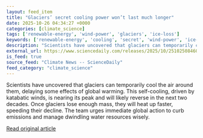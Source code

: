 ```yaml
---
layout: feed_item
title: "Glaciers’ secret cooling power won’t last much longer"
date: 2025-10-26 04:34:27 +0000
categories: [climate_science]
tags: ['renewable-energy', 'wind-power', 'glaciers', 'ice-loss']
keywords: ['renewable-energy', 'cooling', 'secret', 'wind-power', 'ice-loss', 'glaciers']
description: "Scientists have uncovered that glaciers can temporarily cool the air around them, delaying some effects of global warming"
external_url: https://www.sciencedaily.com/releases/2025/10/251025084606.htm
is_feed: true
source_feed: "Climate News -- ScienceDaily"
feed_category: "climate_science"
---
```


Scientists have uncovered that glaciers can temporarily cool the air around them, delaying some effects of global warming. This self-cooling, driven by katabatic winds, is nearing its peak and will likely reverse in the next two decades. Once glaciers lose enough mass, they will heat up faster, speeding their decline. The team urges immediate global action to curb emissions and manage dwindling water resources wisely.

[Read original article](https://www.sciencedaily.com/releases/2025/10/251025084606.htm)
